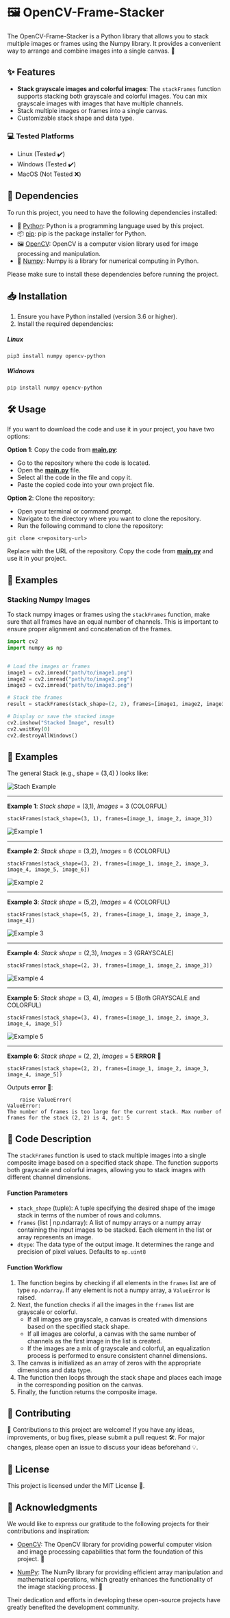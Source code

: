# 🖼️ OpenCV-Frame-Stacker

The OpenCV-Frame-Stacker is a Python library that allows you to stack multiple images or frames using the Numpy library. It provides a convenient way to arrange and combine images into a single canvas. 📸

## :sparkles: Features

- **Stack grayscale images and colorful images**: 
The `stackFrames` function supports stacking both grayscale and colorful images. You can mix grayscale images with images that have multiple channels.
-   Stack multiple images or frames into a single canvas.
-   Customizable stack shape and data type.

### :computer: Tested Platforms

-   Linux (Tested ✔️)
-   Windows (Tested ✔️)
-   MacOS (Not Tested ❌)

## :link: Dependencies

To run this project, you need to have the following dependencies installed:

-   🐍 [Python](https://www.python.org/downloads/): Python is a programming language used by this project.
-   📦 [pip](https://pip.pypa.io/en/stable/): pip is the package installer for Python.
-   🖼️ [OpenCV](https://opencv.org/): OpenCV is a computer vision library used for image processing and manipulation.
-   🧮 [Numpy](https://numpy.org/): Numpy is a library for numerical computing in Python.

Please make sure to install these dependencies before running the project.

## :inbox_tray: Installation

1. Ensure you have Python installed (version 3.6 or higher).
2. Install the required dependencies:

##### Linux

```shell
pip3 install numpy opencv-python
```

##### Widnows

```shell
pip install numpy opencv-python
```

## :hammer_and_wrench: Usage

If you want to download the code and use it in your project, you have two options:

**Option 1**: Copy the code from **[main.py](./main.py)**:

-   Go to the repository where the code is located.
-   Open the **[main.py](./main.py)** file.
-   Select all the code in the file and copy it.
-   Paste the copied code into your own project file.

**Option 2**: Clone the repository:

-   Open your terminal or command prompt.
-   Navigate to the directory where you want to clone the repository.
-   Run the following command to clone the repository:

```shell
git clone <repository-url>
```

Replace <repository-url> with the URL of the repository.
Copy the code from **[main.py](./main.py)** and use it in your project.




## :page_with_curl: Examples

### Stacking Numpy Images

To stack numpy images or frames using the `stackFrames` function, make sure that all frames have an equal number of channels. This is important to ensure proper alignment and concatenation of the frames.

```python
import cv2
import numpy as np


# Load the images or frames
image1 = cv2.imread("path/to/image1.png")
image2 = cv2.imread("path/to/image2.png")
image3 = cv2.imread("path/to/image3.png")

# Stack the frames
result = stackFrames(stack_shape=(2, 2), frames=[image1, image2, image3])

# Display or save the stacked image
cv2.imshow("Stacked Image", result)
cv2.waitKey(0)
cv2.destroyAllWindows()
```


## :page_with_curl: Examples

The general Stack (e.g., shape = (3,4) ) looks like:

<img src="./images/Stack_example.png" alt="Stach Example">

---

**Example 1**: _Stack shape_ = (3,1), _Images_ = 3 (COLORFUL)

```shell
stackFrames(stack_shape=(3, 1), frames=[image_1, image_2, image_3])
```

<img src="./images/example_1.png" alt="Example 1">

---

**Example 2**: _Stack shape_ = (3,2), _Images_ = 6 (COLORFUL)

```shell
stackFrames(stack_shape=(3, 2), frames=[image_1, image_2, image_3, image_4, image_5, image_6])
```

<img src="./images/example_2.png" alt="Example 2">

---

**Example 3**: _Stack shape_ = (5,2), _Images_ = 4 (COLORFUL)

```shell
stackFrames(stack_shape=(5, 2), frames=[image_1, image_2, image_3, image_4])
```

<img src="./images/example_3.png" alt="Example 3">

---

**Example 4**: _Stack shape_ = (2,3), _Images_ = 3 (GRAYSCALE)

```shell
stackFrames(stack_shape=(2, 3), frames=[image_1, image_2, image_3])
```

<img src="./images/example_4.png" alt="Example 4">

---

**Example 5**: _Stack shape_ = (3, 4), _Images_ = 5 (Both GRAYSCALE and COLORFUL)

```shell
stackFrames(stack_shape=(3, 4), frames=[image_1, image_2, image_3, image_4, image_5])
```

<img src="./images/example_5.png" alt="Example 5">


---

**Example 6**: _Stack shape_ = (2, 2), _Images_ = 5 **ERROR** :stop_sign:

```shell
stackFrames(stack_shape=(2, 2), frames=[image_1, image_2, image_3, image_4, image_5])
```

Outputs **error** :stop_sign::
```shell
    raise ValueError(
ValueError: 
The number of frames is too large for the current stack. Max number of frames for the stack (2, 2) is 4, got: 5
```

## :page_with_curl: Code Description

The `stackFrames` function is used to stack multiple images into a single composite image based on a specified stack shape. The function supports both grayscale and colorful images, allowing you to stack images with different channel dimensions.

#### Function Parameters

- `stack_shape` (tuple): A tuple specifying the desired shape of the image stack in terms of the number of rows and columns.
- `frames` (list | np.ndarray): A list of numpy arrays or a numpy array containing the input images to be stacked. Each element in the list or array represents an image.
- `dtype`: The data type of the output image. It determines the range and precision of pixel values. Defaults to `np.uint8`

#### Function Workflow

1. The function begins by checking if all elements in the `frames` list are of type `np.ndarray`. If any element is not a numpy array, a `ValueError` is raised.
2. Next, the function checks if all the images in the `frames` list are grayscale or colorful.
   - If all images are grayscale, a canvas is created with dimensions based on the specified stack shape.
   - If all images are colorful, a canvas with the same number of channels as the first image in the list is created.
   - If the images are a mix of grayscale and colorful, an equalization process is performed to ensure consistent channel dimensions.
3. The canvas is initialized as an array of zeros with the appropriate dimensions and data type.
4. The function then loops through the stack shape and places each image in the corresponding position on the canvas.
5. Finally, the function returns the composite image.

## :raising_hand: Contributing

🙌 Contributions to this project are welcome! If you have any ideas, improvements, or bug fixes, please submit a pull request 🛠️. For major changes, please open an issue to discuss your ideas beforehand 💡.

## :scroll: License

This project is licensed under the MIT License 📜.

## :pray: Acknowledgments

We would like to express our gratitude to the following projects for their contributions and inspiration:

- [OpenCV](https://opencv.org/): The OpenCV library for providing powerful computer vision and image processing capabilities that form the foundation of this project. 🌟

- [NumPy](https://numpy.org/): The NumPy library for providing efficient array manipulation and mathematical operations, which greatly enhances the functionality of the image stacking process. 🌟


Their dedication and efforts in developing these open-source projects have greatly benefited the development community.
